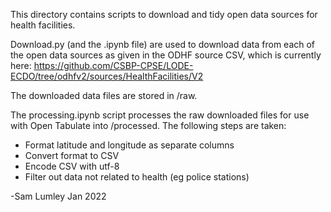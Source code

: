 This directory contains scripts to download and tidy open data sources for health facilities. 

Download.py (and the .ipynb file) are used to download data from each of the open data sources as given in the ODHF source CSV, which is currently here: https://github.com/CSBP-CPSE/LODE-ECDO/tree/odhfv2/sources/HealthFacilities/V2

The downloaded data files are stored in /raw.

The processing.ipynb script processes the raw downloaded files for use with Open Tabulate into  /processed. The following steps are taken:
- Format latitude and longitude as separate columns
- Convert format to CSV 
- Encode CSV with utf-8
- Filter out data not related to health (eg police stations)

-Sam Lumley
Jan 2022


